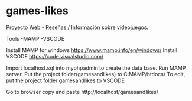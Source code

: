 # games-likes
Proyecto Web - Reseñas / Información sobre videojuegos.

Tools
-MAMP
-VSCODE

Install MAMP for windows https://www.mamp.info/en/windows/
Install VSCODE https://code.visualstudio.com/

Import localhost.sql into myphpadmin to create the data base. 
Run MAMP server.
Put the project folder(gamesandlikes) to C:MAMP/htdocs/
To edit, put the project folder gamesandlikes to VSCODE

Go to browser copy and paste http://localhost/gamesandlikes/